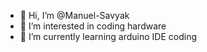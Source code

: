 - 👋 Hi, I’m @Manuel-Savyak
- 👀 I’m interested in coding hardware
- 🌱 I’m currently learning arduino IDE coding
